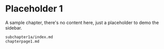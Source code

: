 # Placeholder 1

A sample chapter, there's no content here, just a placeholder to demo the sidebar.

```{toctree}
subchapter1a/index.md
chapterpage1.md
```